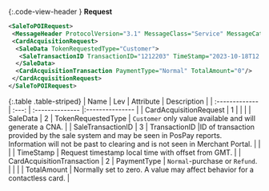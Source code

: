 {:.code-view-header }
**Request**

```xml
<SaleToPOIRequest>
 <MessageHeader ProtocolVersion="3.1" MessageClass="Service" MessageCategory="CardAcquisition" MessageType="Request" ServiceID="4" SaleID="1" POIID="A-POIID"/>
 <CardAcquisitionRequest>
  <SaleData TokenRequestedType="Customer">
   <SaleTransactionID TransactionID="1212203" TimeStamp="2023-10-18T12:12:20+02:00"/>
  </SaleData>
  <CardAcquisitionTransaction PaymentType="Normal" TotalAmount="0"/>
 </CardAcquisitionRequest>
</SaleToPOIRequest>
```

{:.table .table-striped}
| Name | Lev | Attribute | Description |
| :------------- | :---: | :-------------- |:--------------- |
| CardAcquisitionRequest | 1 | | |
| SaleData | 2 | TokenRequestedType | `Customer` only value available and will generate a CNA. |
| SaleTransactionID | 3 | TransactionID |ID of transaction provided by the sale system and may be seen in PosPay reports. Information will not be past to clearing and is not seen in Merchant Portal. |
|   | | TimeStamp | Request timestamp local time with offset from GMT. |
| CardAcquisitionTransaction | 2 | PaymentType | `Normal`-purchase or `Refund`. |
| | | TotalAmount | Normally set to zero. A value may affect behavior for a contactless card. |
